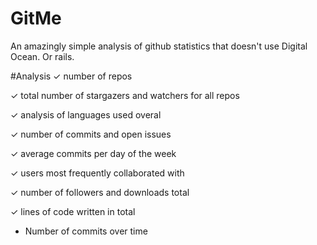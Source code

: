 GitMe
=======

An amazingly simple analysis of github statistics that doesn't use Digital Ocean.
Or rails.

#Analysis
✓ number of repos

✓ total number of stargazers and watchers for all repos

✓ analysis of languages used overal

✓ number of commits and open issues

✓ average commits per day of the week

✓ users most frequently collaborated with

✓ number of followers and downloads total

✓ lines of code written in total

* Number of commits over time
